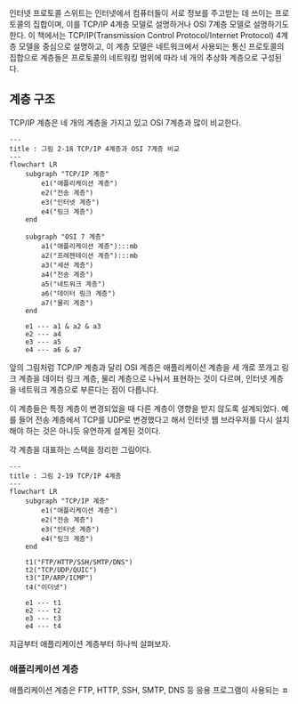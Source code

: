 인터넷 프로토콜 스위트는 인터넷에서 컴퓨터들이 서로 정보를 주고받는 데 쓰이는 프로토콜의 집합이며, 이를 TCP/IP 4계층 모델로 설명하거나 OSI 7계층 모델로 설명하기도 한다. 이 책에서는 TCP/IP(Transmission Control Protocol/Internet Protocol) 4계층 모델을 중심으로 설명하고, 이 계층 모델은 네트워크에서 사용되는 통신 프로토콜의 집합으로 계층들은 프로토콜의 네트워킹 범위에 따라 네 개의 추상화 계층으로 구성된다.

## 계층 구조
TCP/IP 계층은 네 개의 계층을 가지고 있고 OSI 7계층과 많이 비교한다.

```mermaid
---
title : 그림 2-18 TCP/IP 4계층과 OSI 7계층 비교
---
flowchart LR
	subgraph "TCP/IP 계층"
		e1("애플리케이션 계층")
		e2("전송 계층")
		e3("인터넷 계층")
		e4("링크 계층")
	end

	subgraph "OSI 7 계층"
		a1("애플리케이션 계층"):::mb
		a2("프레젠테이션 계층"):::mb
		a3("세션 계층")
		a4("전송 계층")
		a5("네트워크 계층")
		a6("데이터 링크 계층")
		a7("물리 계층")
	end

	e1 --- a1 & a2 & a3 
	e2 --- a4 
	e3 --- a5 
	e4 --- a6 & a7
```

앞의 그림처럼 TCP/IP 계층과 달리 OSI 계층은 애플리케이션 계층을 세 개로 쪼개고 링크 계층을 데이터 링크 계층, 물리 계층으로 나눠서 표현하는 것이 다르며, 인터넷 계층을 네트워크 계층으로 부른다는 점이 다릅니다.

이 계층들은 특정 계층이 변경되었을 때 다른 계층이 영향을 받지 않도록 설계되었다. 예를 들어 전송 계층에서 TCP를 UDP로 변경했다고 해서 인터넷 웹 브라우저를 다시 설치해야 하는 것은 아니듯 유연하게 설계된 것이다.

각 계층을 대표하는 스택을 정리한 그림이다.

```mermaid
---
title : 그림 2-19 TCP/IP 4계층
---
flowchart LR
	subgraph "TCP/IP 계층"
		e1("애플리케이션 계층")
		e2("전송 계층")
		e3("인터넷 계층")
		e4("링크 계층")
	end

	t1("FTP/HTTP/SSH/SMTP/DNS")
	t2("TCP/UDP/QUIC")
	t3("IP/ARP/ICMP")
	t4("이더넷")
	
	e1 --- t1
	e2 --- t2
	e3 --- t3
	e4 --- t4

```

지금부터 애플리케이션 계층부터 하나씩 살펴보자.

### 애플리케이션 계층
애플리케이션 계층은 FTP, HTTP, SSH, SMTP, DNS 등 응용 프로그램이 사용되는 ㅍ